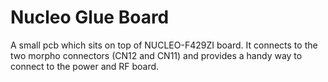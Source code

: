 # Nucleo Glue Board

A small pcb which sits on top of NUCLEO-F429ZI board.
It connects to the two morpho connectors (CN12 and CN11) and provides a handy way to connect to the power and RF board.
